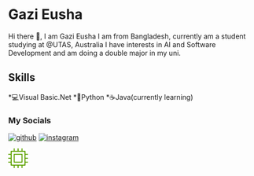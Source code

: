 # Gazi Eusha 
Hi there 👋, I am Gazi Eusha
I am from Bangladesh, currently am a student studying at @UTAS, Australia
I have interests in AI and Software Development and am doing a double major in my uni.

## Skills
 *💻Visual Basic.Net
 *🐍Python
 *☕Java(currently learning)

### My Socials

[<img src='https://cdn.jsdelivr.net/npm/simple-icons@3.0.1/icons/github.svg' alt='github' height='40'>](https://github.com/Eusha425)  [<img src='https://cdn.jsdelivr.net/npm/simple-icons@3.0.1/icons/instagram.svg' alt='instagram' height='40'>](https://www.instagram.com/gazieusha/)  

<a href='https://docs.github.com/en/developers'><img src='https://raw.githubusercontent.com/acervenky/animated-github-badges/master/assets/devbadge.gif' width='40' height='40'></a> 

